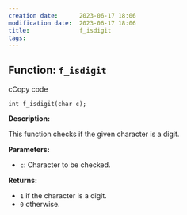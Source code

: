 ```yaml
---
creation date:		2023-06-17 18:06
modification date:	2023-06-17 18:06
title: 				f_isdigit
tags:
---
```

## Function: `f_isdigit`

cCopy code

`int f_isdigit(char c);`

**Description:**

This function checks if the given character is a digit.

**Parameters:**

- `c`: Character to be checked.

**Returns:**

- `1` if the character is a digit.
- `0` otherwise.